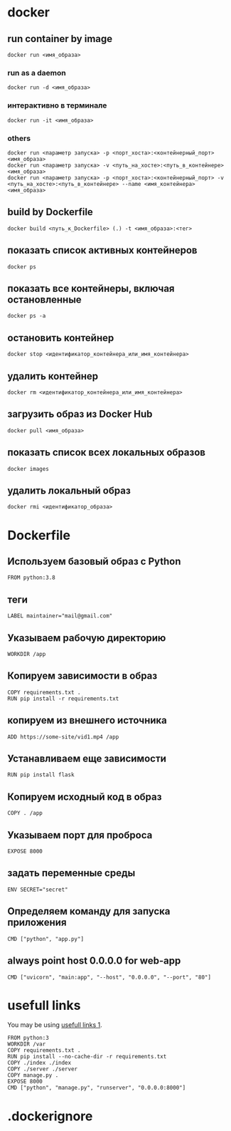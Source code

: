# docker

## run container by image
```docker run <имя_образа> ```

### run as a daemon
```docker run -d <имя_образа> ```

### интерактивно в терминале
```docker run -it <имя_образа> ```

### others
```
docker run <параметр запуска> -p <порт_хоста>:<контейнерный_порт> <имя_образа>
docker run <параметр запуска> -v <путь_на_хосте>:<путь_в_контейнере> <имя_образа>
docker run <параметр запуска> -p <порт_хоста>:<контейнерный_порт> -v <путь_на_хосте>:<путь_в_контейнере> --name <имя_контейнера> <имя_образа> 
```

## build by Dockerfile
```docker build <путь_к_Dockerfile> (.) -t <имя_образа>:<тег> ```

## показать список активных контейнеров
```docker ps ```

## показать все контейнеры, включая остановленные
```docker ps -a ```

## остановить контейнер
```docker stop <идентификатор_контейнера_или_имя_контейнера> ```

## удалить контейнер
```docker rm <идентификатор_контейнера_или_имя_контейнера> ```

## загрузить образ из Docker Hub
```docker pull <имя_образа> ```

## показать список всех локальных образов
```docker images ```

## удалить локальный образ
```docker rmi <идентификатор_образа> ```


# Dockerfile

## Используем базовый образ с Python
```FROM python:3.8 ```

## теги
```LABEL maintainer="mail@gmail.com" ```

## Указываем рабочую директорию
```WORKDIR /app ```

## Копируем зависимости в образ
```
COPY requirements.txt .
RUN pip install -r requirements.txt 
```

## копируем из внешнего источника
```ADD https://some-site/vid1.mp4 /app```

## Устанавливаем еще зависимости
```RUN pip install flask ```

## Копируем исходный код в образ
```COPY . /app ```

## Указываем порт для проброса
```EXPOSE 8000```

## задать переменные среды
```ENV SECRET="secret" ```

## Определяем команду для запуска приложения
```CMD ["python", "app.py"] ```

## always point host 0.0.0.0 for web-app
```CMD ["uvicorn", "main:app", "--host", "0.0.0.0", "--port", "80"]```

# usefull links
You may be using [usefull links 1](https://learn.microsoft.com/ru-ru/virtualization/windowscontainers/manage-docker/manage-windows-dockerfile).


```
FROM python:3
WORKDIR /var
COPY requirements.txt .
RUN pip install --no-cache-dir -r requirements.txt
COPY ./index ./index
COPY ./server ./server
COPY manage.py .
EXPOSE 8000
CMD ["python", "manage.py", "runserver", "0.0.0.0:8000"]
```


# .dockerignore